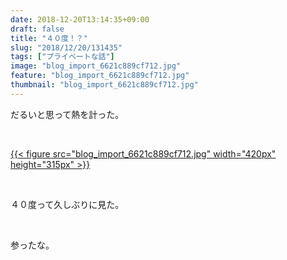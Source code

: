 ```yaml
---
date: 2018-12-20T13:14:35+09:00
draft: false
title: "４０度！？"
slug: "2018/12/20/131435"
tags: ["プライベートな話"]
image: "blog_import_6621c889cf712.jpg"
feature: "blog_import_6621c889cf712.jpg"
thumbnail: "blog_import_6621c889cf712.jpg"
---
```

<p>だるいと思って熱を計った。</p><p> </p><p><a href="blog_import_6621c889cf712.jpg">{{< figure src="blog_import_6621c889cf712.jpg" width="420px" height="315px" >}}</a></p><p> </p><p>４０度って久しぶりに見た。</p><p> </p><p>参ったな。</p>

